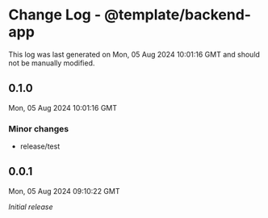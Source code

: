 # Change Log - @template/backend-app

This log was last generated on Mon, 05 Aug 2024 10:01:16 GMT and should not be manually modified.

## 0.1.0
Mon, 05 Aug 2024 10:01:16 GMT

### Minor changes

- release/test

## 0.0.1
Mon, 05 Aug 2024 09:10:22 GMT

_Initial release_

